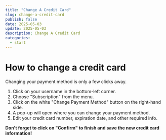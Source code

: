 ```yaml
---
title: "Change A Credit Card"
slug: change-a-credit-card
publish: false
date: 2025-05-03
update: 2025-05-03
description: Change A Credit Card
categories:
  - start
---
```


How to change a credit card
===========================

Changing your payment method is only a few clicks away.

1. Click on your username in the bottom-left corner.
2. Choose "Subscription" from the menu.
3. Click on the white "Change Payment Method" button on the right-hand side.
4. A pop-up will open where you can change your payment method.
5. Edit your credit card number, expiration date, and other required info.

**Don't forget to click on "Confirm" to finish and save the new credit card information!**
